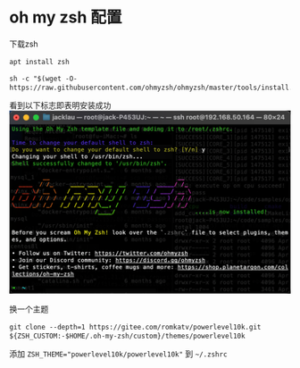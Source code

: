 # oh my zsh 配置

下载zsh
```
apt install zsh 
```

```
sh -c "$(wget -O- https://raw.githubusercontent.com/ohmyzsh/ohmyzsh/master/tools/install.sh)"
```
看到以下标志即表明安装成功
![alt text](../../../public/technical/Other/oh_my_zsh/image.png)

换一个主题
```
git clone --depth=1 https://gitee.com/romkatv/powerlevel10k.git ${ZSH_CUSTOM:-$HOME/.oh-my-zsh/custom}/themes/powerlevel10k
```

添加 `ZSH_THEME="powerlevel10k/powerlevel10k"` 到 `~/.zshrc`
